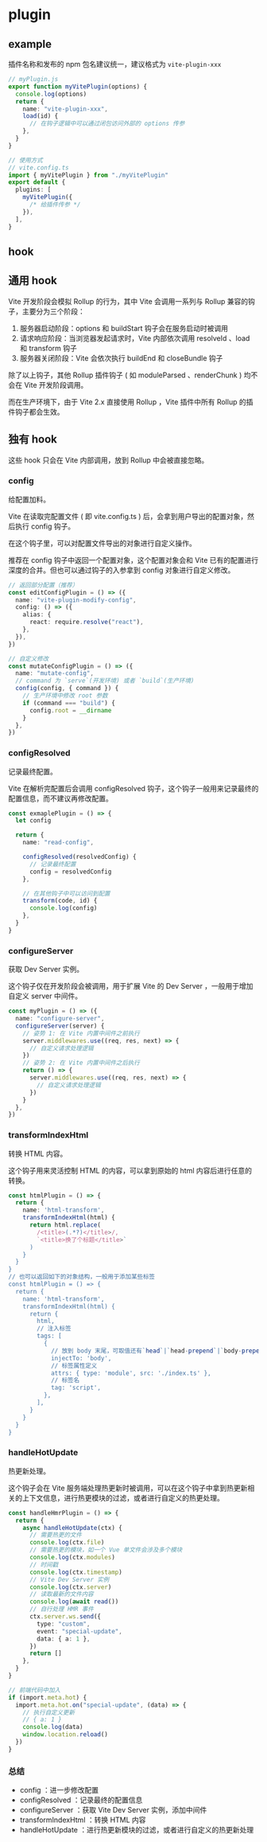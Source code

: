 # plugin

## example

插件名称和发布的 npm 包名建议统一，建议格式为 `vite-plugin-xxx`

```ts
// myPlugin.js
export function myVitePlugin(options) {
  console.log(options)
  return {
    name: "vite-plugin-xxx",
    load(id) {
      // 在钩子逻辑中可以通过闭包访问外部的 options 传参
    },
  }
}

// 使用方式
// vite.config.ts
import { myVitePlugin } from "./myVitePlugin"
export default {
  plugins: [
    myVitePlugin({
      /* 给插件传参 */
    }),
  ],
}
```

## hook

## 通用 hook

Vite 开发阶段会模拟 Rollup 的行为，其中 Vite 会调用一系列与 Rollup 兼容的钩子，主要分为三个阶段：

1. 服务器启动阶段：options 和 buildStart 钩子会在服务启动时被调用
1. 请求响应阶段：当浏览器发起请求时，Vite 内部依次调用 resolveId 、load 和 transform 钩子
1. 服务器关闭阶段：Vite 会依次执行 buildEnd 和 closeBundle 钩子

除了以上钩子，其他 Rollup 插件钩子 ( 如 moduleParsed 、renderChunk ) 均不会在 Vite 开发阶段调用。

而在生产环境下，由于 Vite 2.x 直接使用 Rollup ，Vite 插件中所有 Rollup 的插件钩子都会生效。

## 独有 hook

这些 hook 只会在 Vite 内部调用，放到 Rollup 中会被直接忽略。

### config

给配置加料。

Vite 在读取完配置文件 ( 即 vite.config.ts ) 后，会拿到用户导出的配置对象，然后执行 config 钩子。

在这个钩子里，可以对配置文件导出的对象进行自定义操作。

推荐在 config 钩子中返回一个配置对象，这个配置对象会和 Vite 已有的配置进行深度的合并。但也可以通过钩子的入参拿到 config 对象进行自定义修改。

```ts
// 返回部分配置（推荐）
const editConfigPlugin = () => ({
  name: "vite-plugin-modify-config",
  config: () => ({
    alias: {
      react: require.resolve("react"),
    },
  }),
})

// 自定义修改
const mutateConfigPlugin = () => ({
  name: "mutate-config",
  // command 为 `serve`(开发环境) 或者 `build`(生产环境)
  config(config, { command }) {
    // 生产环境中修改 root 参数
    if (command === "build") {
      config.root = __dirname
    }
  },
})
```

### configResolved

记录最终配置。

Vite 在解析完配置后会调用 configResolved 钩子，这个钩子一般用来记录最终的配置信息，而不建议再修改配置。

```ts
const exmaplePlugin = () => {
  let config

  return {
    name: "read-config",

    configResolved(resolvedConfig) {
      // 记录最终配置
      config = resolvedConfig
    },

    // 在其他钩子中可以访问到配置
    transform(code, id) {
      console.log(config)
    },
  }
}
```

### configureServer

获取 Dev Server 实例。

这个钩子仅在开发阶段会被调用，用于扩展 Vite 的 Dev Server ，一般用于增加自定义 server 中间件。

```ts
const myPlugin = () => ({
  name: "configure-server",
  configureServer(server) {
    // 姿势 1: 在 Vite 内置中间件之前执行
    server.middlewares.use((req, res, next) => {
      // 自定义请求处理逻辑
    })
    // 姿势 2: 在 Vite 内置中间件之后执行
    return () => {
      server.middlewares.use((req, res, next) => {
        // 自定义请求处理逻辑
      })
    }
  },
})
```

### transformIndexHtml

转换 HTML 内容。

这个钩子用来灵活控制 HTML 的内容，可以拿到原始的 html 内容后进行任意的转换。

```ts
const htmlPlugin = () => {
  return {
    name: 'html-transform',
    transformIndexHtml(html) {
      return html.replace(
        /<title>(.*?)</title>/,
        `<title>换了个标题</title>`
      )
    }
  }
}
// 也可以返回如下的对象结构，一般用于添加某些标签
const htmlPlugin = () => {
  return {
    name: 'html-transform',
    transformIndexHtml(html) {
      return {
        html,
        // 注入标签
        tags: [
          {
            // 放到 body 末尾，可取值还有`head`|`head-prepend`|`body-prepend`，顾名思义
            injectTo: 'body',
            // 标签属性定义
            attrs: { type: 'module', src: './index.ts' },
            // 标签名
            tag: 'script',
          },
        ],
      }
    }
  }
}
```

### handleHotUpdate

热更新处理。

这个钩子会在 Vite 服务端处理热更新时被调用，可以在这个钩子中拿到热更新相关的上下文信息，进行热更模块的过滤，或者进行自定义的热更处理。

```ts
const handleHmrPlugin = () => {
  return {
    async handleHotUpdate(ctx) {
      // 需要热更的文件
      console.log(ctx.file)
      // 需要热更的模块，如一个 Vue 单文件会涉及多个模块
      console.log(ctx.modules)
      // 时间戳
      console.log(ctx.timestamp)
      // Vite Dev Server 实例
      console.log(ctx.server)
      // 读取最新的文件内容
      console.log(await read())
      // 自行处理 HMR 事件
      ctx.server.ws.send({
        type: "custom",
        event: "special-update",
        data: { a: 1 },
      })
      return []
    },
  }
}

// 前端代码中加入
if (import.meta.hot) {
  import.meta.hot.on("special-update", (data) => {
    // 执行自定义更新
    // { a: 1 }
    console.log(data)
    window.location.reload()
  })
}
```

### 总结

- config ：进一步修改配置
- configResolved ：记录最终的配置信息
- configureServer ：获取 Vite Dev Server 实例，添加中间件
- transformIndexHtml ：转换 HTML 内容
- handleHotUpdate ：进行热更新模块的过滤，或者进行自定义的热更新处理
